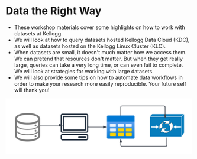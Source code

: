 # Data the Right Way

- These workshop materials cover some highlights on how to work with datasets at Kellogg.
- We will look at how to query datasets hosted Kellogg Data Cloud (KDC), as well as datasets hosted on the Kellogg Linux Cluster (KLC).
- When datasets are small, it doesn't much matter how we access them. We can pretend that resources don't matter. But when they get really large, queries can take a very long time, or can even fail to complete. We will look at strategies for working with large datasets.
- We will also provide some tips on how to automate data workflows in order to make your research more easily reproducible. Your future self will thank you!


![Data Workflow](images/data-pipeline.png)

```{tableofcontents}
```
